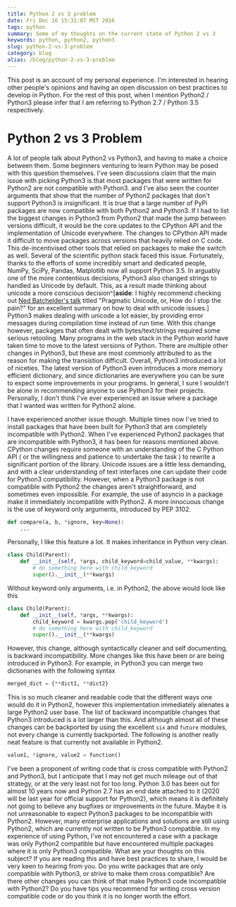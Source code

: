 ```yaml
---
title: Python 2 vs 3 problem
date: Fri Dec 16 15:31:07 MST 2016
tags: python
summary: Some of my thoughts on the current state of Python 2 vs 3
keywords: python, python2, python3
slug: python-2-vs-3-problem
category: blog
alias: /blog/python-2-vs-3-problem
---
```


This post is an account of my personal experience.
I'm interested in hearing other people's opinions and having an open discussion on best practices to develop in Python.
For the rest of this post, when I mention Python2 / Python3 please infer that I am referring to Python 2.7 / Python 3.5 respectively.

# Python 2 vs 3 Problem

A lot of people talk about Python2 vs Python3, and having to make a choice between them.
Some beginners venturing to learn Python may be posed with this question themselves.
I've seen discussions claim that the main issue with picking Python3 is that most packages that were written for Python2 are not compatible with Python3.
and I've also seen the counter arguments that show that the number of Python2 packages that don't support Python3 is insignificant.
It is true that a large number of PyPi packages are now compatible with both Python2 and Python3.
If I had to list the biggest changes in Python3 from Python2 that made the jump between versions difficult, it would be
the core updates to the CPython API and the implementation of Unicode everywhere.
The changes to CPython API made it difficult to move packages across versions that heavily relied on C code.
This de-incentivised other tools that relied on packages to make the switch as well.
Several of the scientific python stack faced this issue.
Fortunately, thanks to the efforts of some incredibly smart and dedicated people, NumPy, SciPy, Pandas, Matplotlib now all support Python 3.5.
In arguably one of the more contentious decisions, Python3 also changed strings to handled as Unicode by default.
This, as a result made thinking about unicode a more conscious decision^[__aside__: I highly recommend checking out [Ned Batchelder's talk](https://www.youtube.com/watch?v=sgHbC6udIqc) titled "Pragmatic Unicode, or, How do I stop the pain?" for an excellent summary on how to deal with unicode issues.]
Python3 makes dealing with unicode a lot easier, by providing error messages during compilation time instead of run time.
With this change however, packages that often dealt with bytes/text/strings required some serious retooling.
Many programs in the web stack in the Python world have taken time to move to the latest versions of Python.
There are multiple other changes in Python3, but these are most commonly attributed to as the reason for making the transistion difficult.
Overall, Python3 introduced a lot of niceties.
The latest version of Python3 even introduces a more memory efficient dictionary, and since dictionaries are everywhere you can be sure to expect some improvements in your programs.
In general, I sure I wouldn't be alone in recommending anyone to use Python3 for their projects.
Personally, I don't think I've ever experienced an issue where a package that I wanted was written for Python2 alone.

I have experienced another issue though.
Multiple times now I've tried to install packages that have been built for Python3 that are completely incompatible with Python2.
When I've experienced Python2 packages that are incompatible with Python3, it has been for reasons mentioned above.
CPython changes require someone with an understanding of the C Python API ( or the willingness and patience to undertake the task ) to rewrite a significant portion of the library.
Unicode issues are a little less demanding, and with a clear understanding of text interfaces one can update their code for Python3 compatibility.
However, when a Python3 package is not compatible with Python2 the changes aren't straightforward, and sometimes even impossible.
For example, the use of asyncio in a package make it immediately incompatible with Python2.
A more innocuous change is the use of keyword only arguments, introduced by PEP 3102.


```python
def compare(a, b, *ignore, key=None):
    ...
```

Personally, I like this feature a lot.
It makes inheritance in Python very clean.

```python
class Child(Parent):
    def __init__(self, *args, child_keyword=child_value, **kwargs):
        # do something here with child_keyword
        super().__init__(**kwargs)
```

Without keyword only arguments, i.e. in Python2, the above would look like this

```python
class Child(Parent):
    def __init__(self, *args, **kwargs):
        child_keyword = kwargs.pop('child_keyword')
        # do something here with child_keyword
        super().__init__(**kwargs)
```

However, this change, although syntactically cleaner and self documenting, is backward incompatibility.
More changes like this have been or are being introduced in Python3.
For example, in Python3 you can merge two dictionaries with the following syntax

```python
merged_dict = {**dict1, **dict2}
```

This is so much cleaner and readable code that the different ways one would do it in Python2, however this implementation immediately alienates a large Python2 user base.
The list of backward incompatible changes that Python3 introduced is a lot larger than this.
And although almost all of these changes can be backported by using the excellent `six` and `future` modules, not every change is currently backported.
The following is another really neat feature is that currently not available in Python2.

```python
value1, *ignore, value2 = function()
```

I've been a proponent of writing code that is cross compatible with Python2 and Python3, but I anticipate that I may not get much mileage out of that strategy, or at the very least not for too long.
Python 3.0 has been out for almost 10 years now and Python 2.7 has an end date attached to it (2020 will be last year for official support for Python2), which means it is definitely not going to believe any bugfixes or improvements in the future.
Maybe it is not unreasonable to expect Python3 packages to be incompatible with Python2.
However, many enterprise applications and solutions are still using Python2, which are currently not written to be Python3 compatible.
In my experience of using Python, I've not encountered a case with a package was only Python2 compatible but have encountered multiple packages where it is only Python3 compatible.
What are your thoughts on this subject?
If you are reading this and have best practices to share, I would be very keen to hearing from you.
Do you write packages that are only compatible with Python3, or strive to make them cross compatible?
Are there other changes you can think of that make Python3 code incompatible with Python2?
Do you have tips you recommend for writing cross version compatible code or do you think it is no longer worth the effort.
